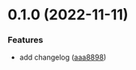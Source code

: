 # 0.1.0 (2022-11-11)



### Features

* add changelog ([aaa8898](https://github.com/grracki/greetings-ci/commit/aaa88984d8b3cc386dee473d84e4e95f4049e5f4))



